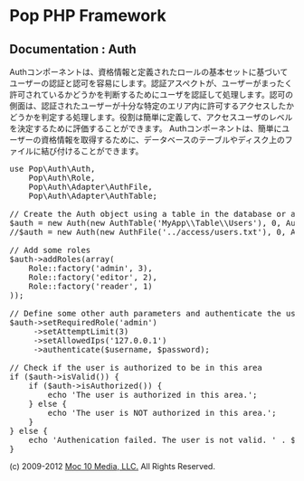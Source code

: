 Pop PHP Framework
=================

Documentation : Auth
--------------------

Authコンポーネントは、資格情報と定義されたロールの基本セットに基づいてユーザーの認証と認可を容易にします。認証アスペクトが、ユーザーがまったく許可されているかどうかを判断するためにユーザを認証して処理します。認可の側面は、認証されたユーザーが十分な特定のエリア内に許可するアクセスしたかどうかを判定する処理します。役割は簡単に定義して、アクセスユーザのレベルを決定するために評価することができます。 Authコンポーネントは、簡単にユーザーの資格情報を取得するために、データベースのテーブルやディスク上のファイルに結び付けることができます。

<pre>
use Pop\Auth\Auth,
    Pop\Auth\Role,
    Pop\Auth\Adapter\AuthFile,
    Pop\Auth\Adapter\AuthTable;

// Create the Auth object using a table in the database or a local access file.
$auth = new Auth(new AuthTable('MyApp\\Table\\Users'), 0, Auth::ENCRYPT_SHA1);
//$auth = new Auth(new AuthFile('../access/users.txt'), 0, Auth::ENCRYPT_SHA1);

// Add some roles
$auth->addRoles(array(
    Role::factory('admin', 3),
    Role::factory('editor', 2),
    Role::factory('reader', 1)
));

// Define some other auth parameters and authenticate the user
$auth->setRequiredRole('admin')
     ->setAttemptLimit(3)
     ->setAllowedIps('127.0.0.1')
     ->authenticate($username, $password);

// Check if the user is authorized to be in this area
if ($auth->isValid()) {
    if ($auth->isAuthorized()) {
        echo 'The user is authorized in this area.';
    } else {
        echo 'The user is NOT authorized in this area.';
    }
} else {
    echo 'Authenication failed. The user is not valid. ' . $auth->getResultMessage();
}
</pre>

(c) 2009-2012 [Moc 10 Media, LLC.](http://www.moc10media.com) All Rights Reserved.
